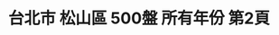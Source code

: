 ---
title: "台北市 松山區 500盤 所有年份 第2頁"
description: "台北市 松山區 500盤 所有年份 獲獎餐廳 第2頁"
keywords:
  - 美食競賽
  - 台灣美食
  - 美食精選
datePublished: "2025-06-30"
dateModified: "2025-07-06"
city: "台北市"
district: "松山區"
award: "500盤"
year: "所有年份"
page: 2
count: 25

restaurants:
  - name: "八和和牛燒肉專門店 敦北二號店"
    city: "台北市"
    district: "松山區"
    address: "10547台北市松山區敦化北路100號"
    phone: "0227123442"
    geo: "25.052249057921294, 121.548386768228"
    link: "台北市/松山區/八和和牛燒肉專門店_敦北二號店"
    google_map: "https://maps.app.goo.gl/WWXY5hVwQRkv2LEq6"
    footinder: ""
    award:
    - name: "500盤"
      year: "2024"
  - name: "爸爸Kevin美食BBQ"
    city: "台北市"
    district: "松山區"
    address: "台北市松山區南京東路三段303巷8弄5號"
    phone: "0225117427"
    geo: "25.053059733623133, 121.54704628247033"
    link: "台北市/松山區/爸爸Kevin美食BBQ"
    google_map: "https://maps.app.goo.gl/SQfDLAPR3Qjot1xM6"
    footinder: "https://footinder.com.tw/%e5%8f%b0%e5%8c%97%e5%b8%82%e6%9d%be%e5%b1%b1%e5%8d%80/31849/"
    award:
    - name: "500盤"
      year: "2024"
  - name: "花娘小廚"
    city: "台北市"
    district: "松山區"
    address: "台北市松山區敦化北路165巷9號1樓"
    phone: "0227184469"
    geo: "25.05484497551117, 121.55056568896391"
    link: "台北市/松山區/花娘小廚"
    google_map: "https://maps.app.goo.gl/K5nT32WX1pQgXSCdA"
    footinder: "https://footinder.com.tw/%e5%8f%b0%e5%8c%97%e5%b8%82%e6%9d%be%e5%b1%b1%e5%8d%80/33049/"
    award:
    - name: "500盤"
      year: "2024"
  - name: "海真私房菜"
    city: "台北市"
    district: "松山區"
    address: "台北市松山區民生東路三段130巷7弄15號"
    phone: "0225465655"
    geo: "25.0566510551678, 121.54686406629185"
    link: "台北市/松山區/海真私房菜"
    google_map: "https://maps.app.goo.gl/LZcubm5tS9FfE5nu9"
    footinder: "https://footinder.com.tw/%E5%8F%B0%E5%8C%97%E5%B8%82%E6%9D%BE%E5%B1%B1%E5%8D%80/8666/"
    award:
    - name: "500盤"
      year: "2024"
  - name: "錦富日本料理"
    city: "台北市"
    district: "松山區"
    address: "台北市松山區民生東路五段137巷6弄36號"
    phone: "0227486356"
    geo: "25.060297657276408, 121.56293532605065"
    link: "台北市/松山區/錦富日本料理"
    google_map: "https://maps.app.goo.gl/ZGrdFkBeUqgEwVG76"
    footinder: "https://footinder.com.tw/%E5%8F%B0%E5%8C%97%E5%B8%82%E6%9D%BE%E5%B1%B1%E5%8D%80/36934/"
    award:
    - name: "500盤"
      year: "2024"
  - name: "金山客家小館創始店"
    city: "台北市"
    district: "松山區"
    address: "台北市松山區南京東路五段250巷2弄5號1樓"
    phone: "0227659906"
    geo: "25.05077240299724, 121.56640052915144"
    link: "台北市/松山區/金山客家小館創始店"
    google_map: "https://maps.app.goo.gl/KKrNjL5wFHSXgBmy8"
    footinder: "https://footinder.com.tw/%E5%8F%B0%E5%8C%97%E5%B8%82%E6%9D%BE%E5%B1%B1%E5%8D%80/9079/"
    award:
    - name: "500盤"
      year: "2024"
  - name: "聚苑Ju Yuan"
    city: "台北市"
    district: "松山區"
    address: "台北市松山區民生東路四段131巷21號"
    phone: ""
    geo: "25.05916525863324, 121.55356238163422"
    link: "台北市/松山區/聚苑Ju_Yuan"
    google_map: "https://maps.app.goo.gl/TKfbW97UXZJruxmW9"
    footinder: "https://footinder.com.tw/%E5%8F%B0%E5%8C%97%E5%B8%82%E6%9D%BE%E5%B1%B1%E5%8D%80/48047/"
    award:
    - name: "500盤"
      year: "2024"
  - name: "徐家私廚"
    city: "台北市"
    district: "松山區"
    address: "台北市松山區復興北路313巷37號"
    phone: ""
    geo: "25.059043357293007, 121.54656539245775"
    link: "台北市/松山區/徐家私廚"
    google_map: "https://maps.app.goo.gl/fUNQCn4QZYsw2VvM8"
    footinder: "https://footinder.com.tw/%E5%8F%B0%E5%8C%97%E5%B8%82%E6%9D%BE%E5%B1%B1%E5%8D%80/168881/"
    award:
    - name: "500盤"
      year: "2024"
  - name: "祥和蔬食料理"
    city: "台北市"
    district: "松山區"
    address: "台北市松山區南京東路三段303巷7弄7號"
    phone: "0225466188"
    geo: "25.052757041498204, 121.54637884125326"
    link: "台北市/松山區/祥和蔬食料理"
    google_map: "https://maps.app.goo.gl/ePet1PZ1hFG1HyVu6"
    footinder: "https://footinder.com.tw/%E5%8F%B0%E5%8C%97%E5%B8%82%E6%9D%BE%E5%B1%B1%E5%8D%80/158981/"
    award:
    - name: "500盤"
      year: "2024"
---